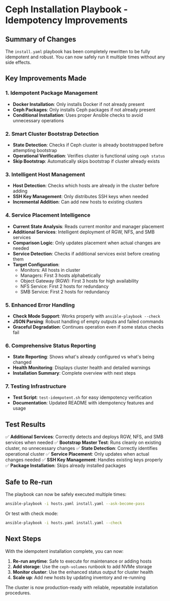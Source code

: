 # Ceph Installation Playbook - Idempotency Improvements

## Summary of Changes

The `install.yaml` playbook has been completely rewritten to be fully idempotent and robust. You can now safely run it multiple times without any side effects.

## Key Improvements Made

### 1. Idempotent Package Management
- **Docker Installation**: Only installs Docker if not already present
- **Ceph Packages**: Only installs Ceph packages if not already present
- **Conditional Installation**: Uses proper Ansible checks to avoid unnecessary operations

### 2. Smart Cluster Bootstrap Detection
- **State Detection**: Checks if Ceph cluster is already bootstrapped before attempting bootstrap
- **Operational Verification**: Verifies cluster is functional using `ceph status`
- **Skip Bootstrap**: Automatically skips bootstrap if cluster already exists

### 3. Intelligent Host Management
- **Host Detection**: Checks which hosts are already in the cluster before adding
- **SSH Key Management**: Only distributes SSH keys when needed
- **Incremental Addition**: Can add new hosts to existing clusters

### 4. Service Placement Intelligence
- **Current State Analysis**: Reads current monitor and manager placement
- **Additional Services**: Intelligent deployment of RGW, NFS, and SMB services
- **Comparison Logic**: Only updates placement when actual changes are needed
- **Service Detection**: Checks if additional services exist before creating them
- **Target Configuration**: 
  - Monitors: All hosts in cluster
  - Managers: First 3 hosts alphabetically
  - Object Gateway (RGW): First 3 hosts for high availability
  - NFS Service: First 2 hosts for redundancy
  - SMB Service: First 2 hosts for redundancy

### 5. Enhanced Error Handling
- **Check Mode Support**: Works properly with `ansible-playbook --check`
- **JSON Parsing**: Robust handling of empty outputs and failed commands
- **Graceful Degradation**: Continues operation even if some status checks fail

### 6. Comprehensive Status Reporting
- **State Reporting**: Shows what's already configured vs what's being changed
- **Health Monitoring**: Displays cluster health and detailed warnings
- **Installation Summary**: Complete overview with next steps

### 7. Testing Infrastructure
- **Test Script**: `test-idempotent.sh` for easy idempotency verification
- **Documentation**: Updated README with idempotency features and usage

## Test Results

✅ **Additional Services**: Correctly detects and deploys RGW, NFS, and SMB services when needed
✅ **Bootstrap Master Test**: Runs cleanly on existing cluster, no unnecessary changes
✅ **State Detection**: Correctly identifies operational cluster
✅ **Service Placement**: Only updates when actual changes needed
✅ **SSH Key Management**: Handles existing keys properly
✅ **Package Installation**: Skips already installed packages

## Safe to Re-run

The playbook can now be safely executed multiple times:
```bash
ansible-playbook -i hosts.yaml install.yaml --ask-become-pass
```

Or test with check mode:
```bash
ansible-playbook -i hosts.yaml install.yaml --check
```

## Next Steps

With the idempotent installation complete, you can now:
1. **Re-run anytime**: Safe to execute for maintenance or adding hosts
2. **Add storage**: Use the `ceph-volumes` runbook to add NVMe storage
3. **Monitor cluster**: Use the enhanced status output for cluster health
4. **Scale up**: Add new hosts by updating inventory and re-running

The cluster is now production-ready with reliable, repeatable installation procedures.

